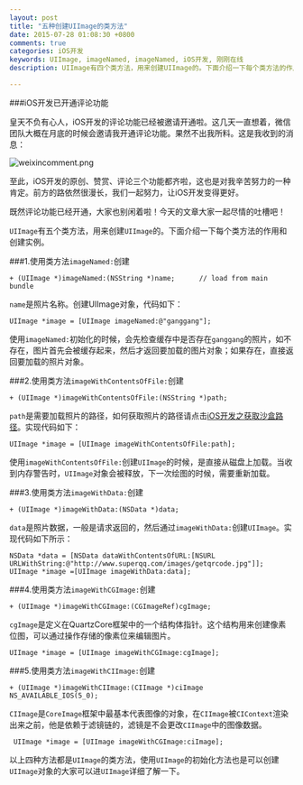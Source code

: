 ```yaml
---
layout: post
title: "五种创建UIImage的类方法"
date: 2015-07-28 01:08:30 +0800
comments: true
categories: iOS开发
keywords: UIImage, imageNamed, imageNamed, iOS开发, 刚刚在线
description: UIImage有四个类方法，用来创建UIImage的。下面介绍一下每个类方法的作用和创建实例。

---
```


###iOS开发已开通评论功能

皇天不负有心人，iOS开发的评论功能已经被邀请开通啦。这几天一直想着，微信团队大概在月底的时候会邀请我开通评论功能。果然不出我所料。这是我收到的消息：

![weixincomment.png](http://7xkkk9.com1.z0.glb.clouddn.com/weixincomment.png)

至此，iOS开发的原创、赞赏、评论三个功能都齐啦，这也是对我辛苦努力的一种肯定。前方的路依然很漫长，我们一起努力，让iOS开发变得更好。

既然评论功能已经开通，大家也别闲着啦！今天的文章大家一起尽情的吐槽吧！

<!--more-->

`UIImage`有五个类方法，用来创建`UIImage`的。下面介绍一下每个类方法的作用和创建实例。

###1.使用类方法`imageNamed:`创建

	+ (UIImage *)imageNamed:(NSString *)name;      // load from main bundle      

`name`是照片名称。创建UIImage对象，代码如下：   
    
    UIImage *image = [UIImage imageNamed:@"ganggang"];   

使用`imageNamed:`初始化的时候，会先检查缓存中是否存在`ganggang`的照片，如不存在，图片首先会被缓存起来，然后才返回要加载的图片对象；如果存在，直接返回要加载的照片对象。

###2.使用类方法`imageWithContentsOfFile:`创建
	
	+ (UIImage *)imageWithContentsOfFile:(NSString *)path;

`path`是需要加载照片的路径，如何获取照片的路径请点击[iOS开发之获取沙盒路径](http://www.superqq.com/blog/2015/07/22/ioskai-fa-zhi-huo-qu-sha-he-lu-jing/)。实现代码如下：

	UIImage *image = [UIImage imageWithContentsOfFile:path];   

使用`imageWithContentsOfFile:`创建`UIImage`的时候，是直接从磁盘上加载。当收到内存警告时，`UIImage`对象会被释放，下一次绘图的时候，需要重新加载。

###3.使用类方法`imageWithData:`创建

	+ (UIImage *)imageWithData:(NSData *)data;

`data`是照片数据，一般是请求返回的，然后通过`imageWithData:`创建`UIImage`。实现代码如下所示：    
    
    NSData *data = [NSData dataWithContentsOfURL:[NSURL URLWithString:@"http://www.superqq.com/images/getqrcode.jpg"]];
    UIImage *image =[UIImage imageWithData:data]; 

###4.使用类方法`imageWithCGImage:`创建

	+ (UIImage *)imageWithCGImage:(CGImageRef)cgImage;

`cgImage`是定义在QuartzCore框架中的一个结构体指针。这个结构用来创建像素位图，可以通过操作存储的像素位来编辑图片。 
    
    UIImage *image = [UIImage imageWithCGImage:cgImage];   
 

###5.使用类方法`imageWithCIImage:`创建
      
	+ (UIImage *)imageWithCIImage:(CIImage *)ciImage NS_AVAILABLE_IOS(5_0);

`CIImage`是`CoreImage`框架中最基本代表图像的对象，在`CIImage`被`CIContext`渲染出来之前，他是依赖于滤镜链的，滤镜是不会更改`CIImage`中的图像数据。
 
     UIImage *image = [UIImage imageWithCGImage:ciImage];   

以上四种方法都是`UIImage`的类方法，使用`UIImage`的初始化方法也是可以创建`UIImage`对象的大家可以进`UIImage`详细了解一下。   

